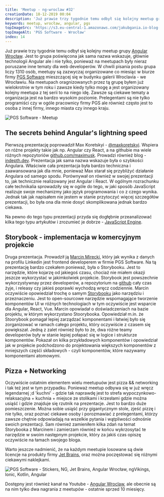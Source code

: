 ```yaml
---
title: 'Meetup - ng-wroclaw #32'
creationDate: 18-12-2019 00:04
description: 'Już prawie trzy tygodnie temu odbył się kolejny meetup grupy Angular Wrocław. Jest to grupa poświęcona jak sama nazwa wskazuje, głównie technologii Angular ale i nie tylko, ponieważ na meetupach były nieraz poruszane inne tematy dla web developerów.'
keywords: meetup, wrocław, angular, pgs
topImageSrc: 'https://s3.eu-central-1.amazonaws.com/jakubgania.io-blog-data/18-12-2019-meetup-ng-wroclaw-32/top-image.jpg'
topImageAlt: 'PGS Software - Wrocław'
index: 14
---
```


Już prawie trzy tygodnie temu odbył się kolejny meetup grupy
[Angular Wrocław](https://www.meetup.com/AngularJS-Wroc%C5%82aw). Jest to grupa
poświęcona jak sama nazwa wskazuje, głównie technologii Angular ale i nie tylko,
ponieważ na meetupach były nieraz poruszane inne tematy dla web developerów.
W chwili pisania postu grupa liczy 1310 osób, meetupy są zazwyczaj organizowane
co miesiąc w biurze firmy [PGS Software](https://www.pgs-soft.com/) mieszczącej
się w budynku galerii Wroclavia - we Wrocławiu. Na meetupach oragnizowanych przez
tą grupę byłem już wielokrotnie w tym roku i zawsze kiedy tylko mogę a jest
organizowany kolejny meetupa z tej serii to na niego idę. Zawsze są ciekawe tematy
a organizacja jest na bardzo wysokim poziomie. Prelegentami są nie tylko programiści
czy w ogóle pracownicy firmy PGS ale również często jest to osoba z innej firmy,
innego miasta czy innego kraju.

![PGS Software - Meetup](https://s3.eu-central-1.amazonaws.com/jakubgania.io-blog-data/18-12-2019-meetup-ng-wroclaw-32/pgs.jpg)

## The secrets behind Angular's lightning speed

Pierwszą prezentację poprowadził Max Koretskyi - [@maxkoretskyi](https://twitter.com/maxkoretskyi).
Wspiera on różne projekty takie jak np. Angular czy React, a na githubie ma wiele
różnych repozytoriów [github.com/maximusk](https://github.com/maximusk). Prowadzi
również blog - [indepth.dev](https://indepth.dev/). Prezentacja jak sama nazwa
wskazuje była o szybkości Angulara. Właściwie cała prezentacja była bardzo
techniczna i zaawansowana jak dla mnie, ponieważ Max starał się przybliżyć
działanie Angulara od samego spodu. Porównywał on również w swojej prezentacji
to, jak technicznie realizowany jest Angular i React. W ogólnym rozrachunku
całe technikalia sprowadziły się w ogóle do tego, w jaki sposób JavaScript realizuje
swoje mechanizmy jako język programowania i co z czego wynika. Jednak tak jak
napisałem nie jestem w stanie przytoczyć więcej szczegółów prezentacji, bo była ona
dla mnie dosyć skomplikowana jednak bardzo ciekawa.

Na pewno do tego typu prezentacji przyda się dogłębnie przeanalizować kilka tego
typu artykułów i zrozumieć je dobrze -
[JavaScript Engine](https://dev.to/lydiahallie/javascript-visualized-the-javascript-engine-4cdf).

## Storybook - implementacja w komercyjnym projekcie

Druga prezentacja. Prowadził ją [Marcin Mirecki](https://www.linkedin.com/in/marcin-mirecki-8747718b/),
który jak wynika z danych na profilu Linkedin jest frontend developerem w firmie
PGS Software. Na tą prezentację bardzo czekałem ponieważ, była o Storybooku. Jest
to narzędzie, które kojarzę od jakiegoś czasu, chociaż nie miałem okazji jeszcze
wykorzystać w jakimkolwiek projekcie. Storybook jest powszechnie wykorzystywnay
przez developerów, a repozytorium na [github](https://github.com/storybookjs/storybook)
cały czas żyje, i releasy czy jakieś poprawki wychodzą wręcz codziennie.
Marcin oczywiście opowiedział trochę o samym [Storybooku](https://storybook.js.org)
jako narzędziu i przeznaczeniu. Jest to open-sourcowe narzędzie wspomagające
tworzenie komponentów UI w różnych technologiach w tym oczywiście jest wsparcie
dla Angular, React, Vue. Marcin opowiadał o doświadczeniach na bazie projektu,
w którym wykorzystano Stoorybooka. Opowiedział m.in. że Stoorybook pomagał lepiej
zarządzać komponentami i łatwiej było się zorganizować w ramach całego projektu,
który oczywiście z czasem się powiększał. Jedną z zalet również było to że, dwa
różne teamy developerów były w stanie lepiej połapać się w logice i strukturze
komponentów. Pokazał on kilka przykładowych komponentów i opowiedział jak w
projekcie podchodzono do projektowania większych komponentów z mniejszych częśći
składowych - czyli komponentów, które nazywamy komponentami atomowymi.

## Pizza + Networking

Oczywiście ostatnim elementem wielu meetupuów jest pizza && networking i tak też
jest w tym przypadku. Ponieważ meetup odbywa się w już wręcz legendarnej ;d 'kuchni' -
gdzie tak naprawdę jest to strefa wypoczynkowo-relaksacyjna + kuchnia + miejsce ze
stolikami i krzesłami gdzie można usiąść i gdzie znajduje się rzutnik na prezentacje.
Jest to bardzo duże pomieszczenie. Można sobie usiąść przy gigantycznym stole, zjeść
pizzę i nie tylko, oraz poznać ciekawe osoby i porozmawiać z prelegentami, którzy
zawsze chętnie odpowiadają na wszelkie pytania i wątpliwości odnośnie swoich
prezentacji. Sam również zamieniłem kilka zdań na temat Storybooka z Marcinem i
zamierzam również w końcu wykrzosytać te narzędzie w swoim następnym projekcie,
który za jakiś czas opiszę oczywiście na łamach swojego bloga.

Warto jeszcze nadmienić, że na każdym meetupie losowane są dwie licencje na produkty
firmy [Jet Brains](https://en.wikipedia.org/wiki/JetBrains), oraz można poczęstować
się różnymi ciekawymi naklejkami.

![PGS Software - Stickers, NG, Jet Brains, Angular Wrocław, ngVikings, Ionic, Kotlin, Angular](https://s3.eu-central-1.amazonaws.com/jakubgania.io-blog-data/18-12-2019-meetup-ng-wroclaw-32/pgs-stickers.jpg)

Dostępny jest również kanał na Youtube - [Angular Wroclaw](https://www.youtube.com/channel/UCRifHGV65iEi3ElmejaMtYQ/videos),
ale obecnie są na nim tylko dwa nagrania z meetupów - ostatnie sprzed 10 miesięcy.



